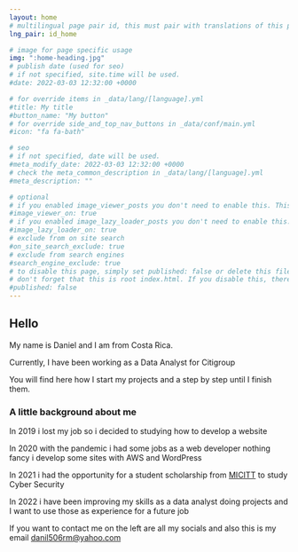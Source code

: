```yaml
---
layout: home
# multilingual page pair id, this must pair with translations of this page. (This name must be unique)
lng_pair: id_home

# image for page specific usage
img: ":home-heading.jpg"
# publish date (used for seo)
# if not specified, site.time will be used.
#date: 2022-03-03 12:32:00 +0000

# for override items in _data/lang/[language].yml
#title: My title
#button_name: "My button"
# for override side_and_top_nav_buttons in _data/conf/main.yml
#icon: "fa fa-bath"

# seo
# if not specified, date will be used.
#meta_modify_date: 2022-03-03 12:32:00 +0000
# check the meta_common_description in _data/lang/[language].yml
#meta_description: ""

# optional
# if you enabled image_viewer_posts you don't need to enable this. This is only if image_viewer_posts = false
#image_viewer_on: true
# if you enabled image_lazy_loader_posts you don't need to enable this. This is only if image_lazy_loader_posts = false
#image_lazy_loader_on: true
# exclude from on site search
#on_site_search_exclude: true
# exclude from search engines
#search_engine_exclude: true
# to disable this page, simply set published: false or delete this file
# don't forget that this is root index.html. If you disable this, there will be no index.html page to open
#published: false
---
```


## Hello 
My name is Daniel and I am from Costa Rica.

Currently, I have been working as a Data Analyst for Citigroup 

You will find here how I start my projects and a step by step until I finish them.

### A little background about me

In 2019 i lost my job so i decided to studying how to develop a website

In 2020 with the pandemic i had some jobs as a web developer nothing fancy i develop some sites with AWS and WordPress

In 2021 i had the opportunity for a student scholarship from [MICITT](https://becasmicitt.com/) to study Cyber Security 

In 2022 i have been improving my skills as a data analyst doing projects and I want to use those as experience for a future job

If you want to contact me on the left are all my socials and also this is my email danil506rm@yahoo.com
